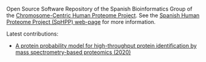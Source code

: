 Open Source Software Repository of the Spanish Bioinformatics Group of the [Chromosome-Centric Human Proteome Project](http://www.c-hpp.org/). See the [Spanish Human Proteome Project (SpHPP) web-page](http://sphpp.proteored.org/) for more information.

Latest contributions:
* [A protein probability model for high-throughput protein identification by mass spectrometry-based proteomics (2020)](https://github.com/akrogp/SpHPP/tree/master/dist/LPGF)
